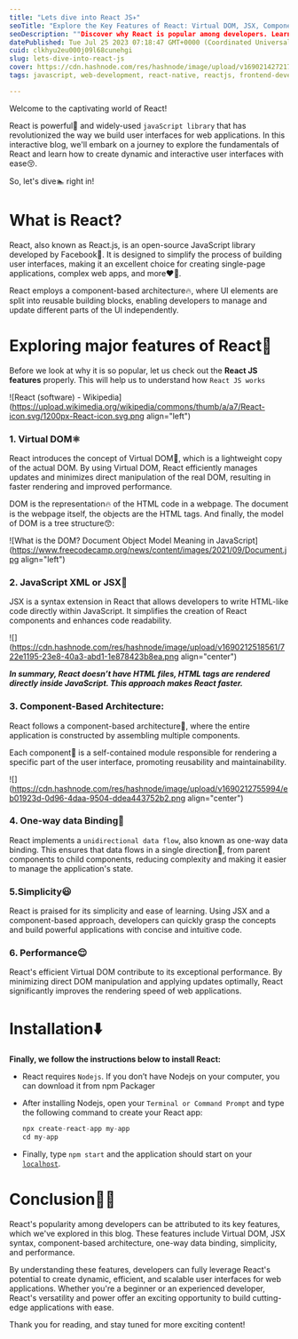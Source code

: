 ```yaml
---
title: "Lets dive into React JS✈️"
seoTitle: "Explore the Key Features of React: Virtual DOM, JSX, Components, etc"
seoDescription: ""Discover why React is popular among developers. Learn about Virtual DOM, JSX syntax, component-based architecture, one-way data binding, simplicity."
datePublished: Tue Jul 25 2023 07:18:47 GMT+0000 (Coordinated Universal Time)
cuid: clkhyu2eu000j09l68cunehgi
slug: lets-dive-into-react-js
cover: https://cdn.hashnode.com/res/hashnode/image/upload/v1690214272171/0881d893-55ad-41dd-99c7-0c101db63389.png
tags: javascript, web-development, react-native, reactjs, frontend-development

---
```


Welcome to the captivating world of React!

React is powerful🧨 and widely-used `javaScript library` that has revolutionized the way we build user interfaces for web applications. In this interactive blog, we'll embark on a journey to explore the fundamentals of React and learn how to create dynamic and interactive user interfaces with ease😚.

So, let's dive🏊 right in!

# What is React?

React, also known as React.js, is an open-source JavaScript library developed by Facebook👀. It is designed to simplify the process of building user interfaces, making it an excellent choice for creating single-page applications, complex web apps, and more❤️‍🔥.

React employs a component-based architecture🔥, where UI elements are split into reusable building blocks, enabling developers to manage and update different parts of the UI independently.

# Exploring major features of React🔪

Before we look at why it is so popular, let us check out the **React JS features** properly. This will help us to understand how `React JS works`

![React (software) - Wikipedia](https://upload.wikimedia.org/wikipedia/commons/thumb/a/a7/React-icon.svg/1200px-React-icon.svg.png align="left")

### **1\. Virtual DOM⚛️**

React introduces the concept of Virtual DOM🫥, which is a lightweight copy of the actual DOM. By using Virtual DOM, React efficiently manages updates and minimizes direct manipulation of the real DOM, resulting in faster rendering and improved performance.

DOM is the representation🔥 of the HTML code in a webpage. The document is the webpage itself, the objects are the HTML tags. And finally, the model of DOM is a tree structure😙:

![What is the DOM? Document Object Model Meaning in JavaScript](https://www.freecodecamp.org/news/content/images/2021/09/Document.jpg align="left")

### **2\. JavaScript XML or JSX📂**

JSX is a syntax extension in React that allows developers to write HTML-like code directly within JavaScript. It simplifies the creation of React components and enhances code readability.

![](https://cdn.hashnode.com/res/hashnode/image/upload/v1690212518561/722e1195-23e8-40a3-abd1-1e878423b8ea.png align="center")

***In summary, React doesn’t have HTML files, HTML tags are rendered directly inside JavaScript. This approach makes React faster.***

### **3\. Component-Based Architecture:**

React follows a component-based architecture🐥, where the entire application is constructed by assembling multiple components.

Each component🥵 is a self-contained module responsible for rendering a specific part of the user interface, promoting reusability and maintainability.

![](https://cdn.hashnode.com/res/hashnode/image/upload/v1690212755994/eb01923d-0d96-4daa-9504-ddea443752b2.png align="center")

### **4\. One-way data Binding🫠**

React implements a `unidirectional data flow`, also known as one-way data binding. This ensures that data flows in a single direction🥰, from parent components to child components, reducing complexity and making it easier to manage the application's state.

### 5.Simplicity😃

React is praised for its simplicity and ease of learning. Using JSX and a component-based approach, developers can quickly grasp the concepts and build powerful applications with concise and intuitive code.

### 6\. Performance😌

React's efficient Virtual DOM contribute to its exceptional performance. By minimizing direct DOM manipulation and applying updates optimally, React significantly improves the rendering speed of web applications.

# **Installation⬇️**

**Finally, we follow the instructions below to install React:**

* React requires `Nodejs`. If you don’t have Nodejs on your computer, you can download it from npm Packager
    
* After installing Nodejs, open your `Terminal or Command Prompt` and type the following command to create your React app:
    
    ```javascript
    npx create-react-app my-app
    cd my-app
    ```
    
* Finally, type `npm start` and the application should start on your [`localhost`](http://localhost).
    

# **Conclusion🙆‍♀️**

React's popularity among developers can be attributed to its key features, which we've explored in this blog. These features include Virtual DOM, JSX syntax, component-based architecture, one-way data binding, simplicity, and performance.

By understanding these features, developers can fully leverage React's potential to create dynamic, efficient, and scalable user interfaces for web applications. Whether you're a beginner or an experienced developer, React's versatility and power offer an exciting opportunity to build cutting-edge applications with ease.

Thank you for reading, and stay tuned for more exciting content!